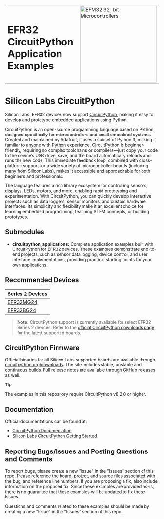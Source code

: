 <table border="0">
<tr>
    <td align="left" valign="middle">
    <h1>EFR32 CircuitPython Application Examples</h1>
  </td>
  <td align="left" valign="middle">
    <a href="https://www.silabs.com/support/training/develop-with-circuitpython/circuitpython-for-efr32mg24">
      <img src="http://pages.silabs.com/rs/634-SLU-379/images/WGX-transparent.png"  title="Silicon Labs Gecko and Wireless Gecko MCUs" alt="EFM32 32-bit Microcontrollers" width="250"/>
    </a>
  </td>
  </tr>
</table>

# Silicon Labs CircuitPython #

Silicon Labs' EFR32 devices now support [CircuitPython](https://circuitpython.org/), making it easy to develop and prototype embedded applications using Python.

CircuitPython is an open-source programming language based on Python, designed specifically for microcontrollers and small embedded systems. Created and maintained by Adafruit, it uses a subset of Python 3, making it familiar to anyone with Python experience. CircuitPython is beginner-friendly, requiring no complex toolchains or compilers—just copy your code to the device’s USB drive, save, and the board automatically reloads and runs the new code. This immediate feedback loop, combined with cross-platform support for a wide variety of microcontroller boards (including many from Silicon Labs), makes it accessible and approachable for both beginners and professionals.

The language features a rich library ecosystem for controlling sensors, displays, LEDs, motors, and more, enabling rapid prototyping and experimentation. With CircuitPython, you can quickly develop interactive projects such as data loggers, sensor monitors, and custom hardware interfaces. Its simplicity and flexibility make it an excellent choice for learning embedded programming, teaching STEM concepts, or building prototypes.

## Submodules ##

- **circuitpython_applications:**
  Complete application examples built with CircuitPython for EFR32 devices. These examples demonstrate end-to-end projects, such as sensor data logging, device control, and user interface implementations, providing practical starting points for your own applications.

## Recommended Devices ##

| **Series 2 Devices** |
|----------------------|
| [EFR32MG24](https://www.silabs.com/wireless/zigbee/efr32mg24-series-2-socs)           |
| [EFR32BG24](https://www.silabs.com/wireless/bluetooth/efr32bg24-series-2-socs)        |

> **Note:** CircuitPython support is currently available for select EFR32 Series 2 devices. Refer to the [official CircuitPython downloads page](https://circuitpython.org/downloads) for the latest supported boards.

## CircuitPython Firmware ##

Official binaries for all Silicon Labs supported boards are available through
[circuitpython.org/downloads](https://circuitpython.org/downloads?q=silabs). The site includes stable, unstable and continuous builds. Full release notes are available through
[GitHub releases](https://github.com/adafruit/circuitpython/releases) as well.

> [!TIP]
> The examples in this repository require CircuitPython v8.2.0 or higher.

## Documentation ##

Official documentations can be found at:

- [CircuitPython Documentation](https://docs.circuitpython.org/)
- [Silicon Labs CircuitPython Getting Started](https://www.silabs.com/support/training/develop-with-circuitpython/circuitpython-for-efr32mg24)

## Reporting Bugs/Issues and Posting Questions and Comments ##

To report bugs, please create a new "Issue" in the "Issues" section of this repo. Please reference the board, project, and source files associated with the bug, and reference line numbers. If you are proposing a fix, also include information on the proposed fix. Since these examples are provided as-is, there is no guarantee that these examples will be updated to fix these issues.

Questions and comments related to these examples should be made by creating a new "Issue" in the "Issues" section of this repo.

